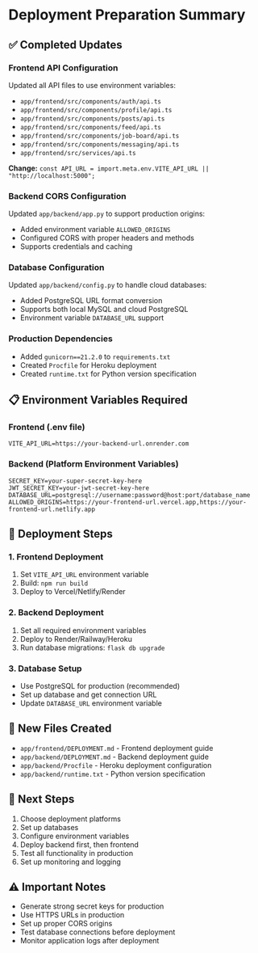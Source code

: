 # Deployment Preparation Summary

## ✅ Completed Updates

### Frontend API Configuration
Updated all API files to use environment variables:
- `app/frontend/src/components/auth/api.ts`
- `app/frontend/src/components/profile/api.ts`
- `app/frontend/src/components/posts/api.ts`
- `app/frontend/src/components/feed/api.ts`
- `app/frontend/src/components/job-board/api.ts`
- `app/frontend/src/components/messaging/api.ts`
- `app/frontend/src/services/api.ts`

**Change:** `const API_URL = import.meta.env.VITE_API_URL || "http://localhost:5000";`

### Backend CORS Configuration
Updated `app/backend/app.py` to support production origins:
- Added environment variable `ALLOWED_ORIGINS`
- Configured CORS with proper headers and methods
- Supports credentials and caching

### Database Configuration
Updated `app/backend/config.py` to handle cloud databases:
- Added PostgreSQL URL format conversion
- Supports both local MySQL and cloud PostgreSQL
- Environment variable `DATABASE_URL` support

### Production Dependencies
- Added `gunicorn==21.2.0` to `requirements.txt`
- Created `Procfile` for Heroku deployment
- Created `runtime.txt` for Python version specification

## 📋 Environment Variables Required

### Frontend (.env file)
```env
VITE_API_URL=https://your-backend-url.onrender.com
```

### Backend (Platform Environment Variables)
```env
SECRET_KEY=your-super-secret-key-here
JWT_SECRET_KEY=your-jwt-secret-key-here
DATABASE_URL=postgresql://username:password@host:port/database_name
ALLOWED_ORIGINS=https://your-frontend-url.vercel.app,https://your-frontend-url.netlify.app
```

## 🚀 Deployment Steps

### 1. Frontend Deployment
1. Set `VITE_API_URL` environment variable
2. Build: `npm run build`
3. Deploy to Vercel/Netlify/Render

### 2. Backend Deployment
1. Set all required environment variables
2. Deploy to Render/Railway/Heroku
3. Run database migrations: `flask db upgrade`

### 3. Database Setup
- Use PostgreSQL for production (recommended)
- Set up database and get connection URL
- Update `DATABASE_URL` environment variable

## 📁 New Files Created
- `app/frontend/DEPLOYMENT.md` - Frontend deployment guide
- `app/backend/DEPLOYMENT.md` - Backend deployment guide
- `app/backend/Procfile` - Heroku deployment configuration
- `app/backend/runtime.txt` - Python version specification

## 🔧 Next Steps
1. Choose deployment platforms
2. Set up databases
3. Configure environment variables
4. Deploy backend first, then frontend
5. Test all functionality in production
6. Set up monitoring and logging

## ⚠️ Important Notes
- Generate strong secret keys for production
- Use HTTPS URLs in production
- Set up proper CORS origins
- Test database connections before deployment
- Monitor application logs after deployment 